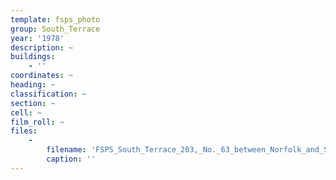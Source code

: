 ```yaml
---
template: fsps_photo
group: South_Terrace
year: '1978'
description: ~
buildings:
    - ''
coordinates: ~
heading: ~
classification: ~
section: ~
cell: ~
film_roll: ~
files:
    -
        filename: 'FSPS_South_Terrace_203,_No._63_between_Norfolk_and_Suffolk_Streets,_14-3-B_1978.png'
        caption: ''
---
```

